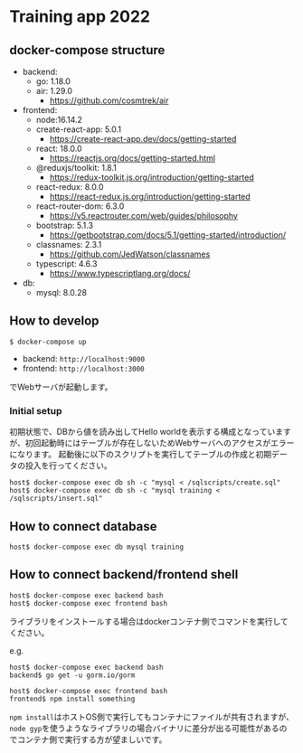 # Training app 2022
## docker-compose structure

- backend: 
  - go: 1.18.0
  - air: 1.29.0
    - https://github.com/cosmtrek/air
- frontend:
  - node:16.14.2
  - create-react-app: 5.0.1
    - https://create-react-app.dev/docs/getting-started
  - react: 18.0.0
    - https://reactjs.org/docs/getting-started.html
  - @reduxjs/toolkit: 1.8.1
    - https://redux-toolkit.js.org/introduction/getting-started
  - react-redux: 8.0.0
    - https://react-redux.js.org/introduction/getting-started
  - react-router-dom: 6.3.0
    - https://v5.reactrouter.com/web/guides/philosophy
  - bootstrap: 5.1.3
    - https://getbootstrap.com/docs/5.1/getting-started/introduction/
  - classnames: 2.3.1
    - https://github.com/JedWatson/classnames
  - typescript: 4.6.3
    - https://www.typescriptlang.org/docs/
- db: 
  - mysql: 8.0.28

## How to develop

```
$ docker-compose up
```

- backend: `http://localhost:9000`
- frontend: `http://localhost:3000`

でWebサーバが起動します。

### Initial setup

初期状態で、DBから値を読み出してHello worldを表示する構成となっていますが、初回起動時にはテーブルが存在しないためWebサーバへのアクセスがエラーになります。
起動後に以下のスクリプトを実行してテーブルの作成と初期データの投入を行ってください。

```
host$ docker-compose exec db sh -c "mysql < /sqlscripts/create.sql"
host$ docker-compose exec db sh -c "mysql training < /sqlscripts/insert.sql"
```

## How to connect database

```
host$ docker-compose exec db mysql training
```

## How to connect backend/frontend shell

```
host$ docker-compose exec backend bash
host$ docker-compose exec frontend bash
```

ライブラリをインストールする場合はdockerコンテナ側でコマンドを実行してください。

e.g.

```
host$ docker-compose exec backend bash
backend$ go get -u gorm.io/gorm
```

```
host$ docker-compose exec frontend bash
frontend$ npm install something
```

`npm install`はホストOS側で実行してもコンテナにファイルが共有されますが、`node gyp`を使うようなライブラリの場合バイナリに差分が出る可能性があるのでコンテナ側で実行する方が望ましいです。
